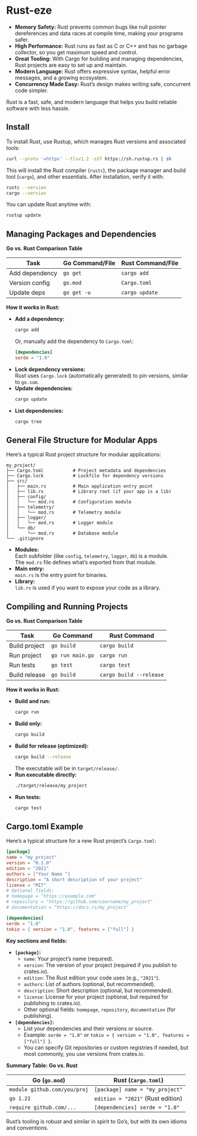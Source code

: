 # Rust-eze

- **Memory Safety:** Rust prevents common bugs like null pointer dereferences and data races at compile time, making your programs safer.
- **High Performance:** Rust runs as fast as C or C++ and has no garbage collector, so you get maximum speed and control.
- **Great Tooling:** With Cargo for building and managing dependencies, Rust projects are easy to set up and maintain.
- **Modern Language:** Rust offers expressive syntax, helpful error messages, and a growing ecosystem.
- **Concurrency Made Easy:** Rust’s design makes writing safe, concurrent code simpler.

Rust is a fast, safe, and modern language that helps you build reliable software with less hassle.

## Install

To install Rust, use Rustup, which manages Rust versions and associated tools:

```sh
curl --proto '=https' --tlsv1.2 -sSf https://sh.rustup.rs | sh
```

This will install the Rust compiler (`rustc`), the package manager and build tool (`cargo`), and other essentials. After installation, verify it with:

```sh
rustc --version
cargo --version
```

You can update Rust anytime with:

```sh
rustup update
```

## Managing Packages and Dependencies

**Go vs. Rust Comparison Table**

| Task           | Go Command/File             | Rust Command/File            |
|----------------|----------------------------|------------------------------|
| Add dependency | `go get `         | `cargo add `        |
| Version config | `go.mod`                   | `Cargo.toml`                 |
| Update deps    | `go get -u`                | `cargo update`               |

**How it works in Rust:**

- **Add a dependency:**  
  ```sh
  cargo add 
  ```
  Or, manually add the dependency to `Cargo.toml`:
  ```toml
  [dependencies]
  serde = "1.0"
  ```
- **Lock dependency versions:**  
  Rust uses `Cargo.lock` (automatically generated) to pin versions, similar to `go.sum`.
- **Update dependencies:**  
  ```sh
  cargo update
  ```
- **List dependencies:**  
  ```sh
  cargo tree
  ```

## General File Structure for Modular Apps

Here’s a typical Rust project structure for modular applications:

```
my_project/
├── Cargo.toml           # Project metadata and dependencies
├── Cargo.lock           # Lockfile for dependency versions
├── src/
│   ├── main.rs          # Main application entry point
│   ├── lib.rs           # Library root (if your app is a lib)
│   ├── config/
│   │   └── mod.rs       # Configuration module
│   ├── telemetry/
│   │   └── mod.rs       # Telemetry module
│   ├── logger/
│   │   └── mod.rs       # Logger module
│   └── db/
│       └── mod.rs       # Database module
└── .gitignore
```

- **Modules:**  
  Each subfolder (like `config`, `telemetry`, `logger`, `db`) is a module.  
  The `mod.rs` file defines what’s exported from that module.
- **Main entry:**  
  `main.rs` is the entry point for binaries.
- **Library:**  
  `lib.rs` is used if you want to expose your code as a library.

## Compiling and Running Projects

**Go vs. Rust Comparison Table**

| Task           | Go Command           | Rust Command           |
|----------------|---------------------|------------------------|
| Build project  | `go build`          | `cargo build`          |
| Run project    | `go run main.go`    | `cargo run`            |
| Run tests      | `go test`           | `cargo test`           |
| Build release  | `go build`          | `cargo build --release`|

**How it works in Rust:**

- **Build and run:**  
  ```sh
  cargo run
  ```
- **Build only:**  
  ```sh
  cargo build
  ```
- **Build for release (optimized):**  
  ```sh
  cargo build --release
  ```
  The executable will be in `target/release/`.
- **Run executable directly:**  
  ```sh
  ./target/release/my_project
  ```
- **Run tests:**  
  ```sh
  cargo test
  ```

## Cargo.toml Example

Here’s a typical structure for a new Rust project’s `Cargo.toml`:

```toml
[package]
name = "my_project"
version = "0.1.0"
edition = "2021"
authors = ["Your Name "]
description = "A short description of your project"
license = "MIT"
# Optional fields:
# homepage = "https://example.com"
# repository = "https://github.com/username/my_project"
# documentation = "https://docs.rs/my_project"

[dependencies]
serde = "1.0"
tokio = { version = "1.0", features = ["full"] }
```

**Key sections and fields:**

- **`[package]`:**  
  - `name`: Your project’s name (required).
  - `version`: The version of your project (required if you publish to crates.io).
  - `edition`: The Rust edition your code uses (e.g., `"2021"`).
  - `authors`: List of authors (optional, but recommended).
  - `description`: Short description (optional, but recommended).
  - `license`: License for your project (optional, but required for publishing to crates.io).
  - Other optional fields: `homepage`, `repository`, `documentation` (for publishing).
- **`[dependencies]`:**  
  - List your dependencies and their versions or source.
  - Example: `serde = "1.0"` or `tokio = { version = "1.0", features = ["full"] }`.
  - You can specify Git repositories or custom registries if needed, but most commonly, you use versions from crates.io.

**Summary Table: Go vs. Rust**

| Go (`go.mod`)                | Rust (`Cargo.toml`)                |
|------------------------------|------------------------------------|
| `module github.com/you/proj` | `[package] name = "my_project"`    |
| `go 1.21`                    | `edition = "2021"` (Rust edition)  |
| `require github.com/...`     | `[dependencies] serde = "1.0"`     |

Rust’s tooling is robust and similar in spirit to Go’s, but with its own idioms and conventions.
